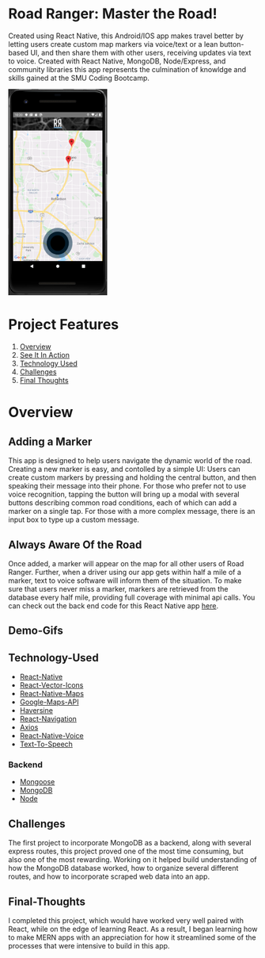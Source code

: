 # Road Ranger: Master the Road!

Created using React Native, this Android/IOS app makes travel better by letting users create custom map markers via voice/text or a lean button-based UI, and then share them with other users, receiving updates via text to voice. Created with React Native, MongoDB, Node/Express, and community libraries this app represents the culmination of knowldge and skills gained at the SMU Coding Bootcamp. 

<img src="./src/assets/images/readmepic.png" alt="drawing" width="200"/>

# Project Features
1. [Overview](#Overview)
2. [See It In Action](#Demo-Gifs)
3. [Technology Used](#Technology-Used)
4. [Challenges](#Challenges)
5. [Final Thoughts](#Final-Thoughts)

# Overview

## Adding a Marker 

This app is designed to help users navigate the dynamic world of the road. Creating a new marker is easy, and contolled by a simple UI: Users can create custom markers by pressing and holding the central button, and then speaking their message into their phone. For those who prefer not to use voice recognition, tapping the button will bring up a modal with several buttons describing common road conditions, each of which can add a marker on a single tap. For those with a more complex message, there is an input box to type up a custom message. 

## Always Aware Of the Road

Once added, a marker will appear on the map for all other users of Road Ranger. Further, when a driver using our app gets within half a mile of a marker, text to voice software will inform them of the situation. To make sure that users never miss a marker, markers are retrieved from the database every half mile, providing full coverage with minimal api calls. You can check out the back end code for this React Native app [here](https://github.com/Nick-Haer/roadRangerBackend).


## Demo-Gifs



## Technology-Used

* [React-Native](https://facebook.github.io/react-native/)
* [React-Vector-Icons](https://github.com/oblador/react-native-vector-icons)
* [React-Native-Maps](https://github.com/react-native-community/react-native-maps)
* [Google-Maps-API](https://developers.google.com/maps/documentation/?_ga=2.187019944.-1474704009.1568742778&_gac=1.229229294.1574740445.CjwKCAiAlO7uBRANEiwA_vXQ-_zyoNwzJ7qzuFRqLLAKIlarUTxEfofwA9eu1Co6nBSGkqhmH_8TGBoCgX0QAvD_BwE)
* [Haversine](https://www.npmjs.com/package/haversine)
* [React-Navigation](https://reactnavigation.org/)
* [Axios](https://www.npmjs.com/package/axios)
* [React-Native-Voice](https://github.com/react-native-community/react-native-voice)
* [Text-To-Speech](https://www.npmjs.com/package/react-native-tts)

### Backend
* [Mongoose](https://mongoosejs.com/)
* [MongoDB](https://docs.mongodb.com/)
* [Node](https://nodejs.org/en/)

## Challenges

The first project to incorporate MongoDB as a backend, along with several express routes, this project proved one of the most time consuming, but also one of the most rewarding. Working on it helped build understanding of how the MongoDB database worked, how to organize several different routes, and how to incorporate scraped web data into an app. 

## Final-Thoughts

I completed this project, which would have worked very well paired with React, while on the edge of learning React. As a result, I began learning how to make MERN apps with an appreciation for how it streamlined some of the processes that were intensive to build in this app.
